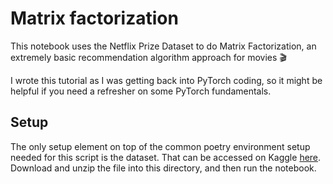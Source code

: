 # Matrix factorization

This notebook uses the Netflix Prize Dataset to do Matrix Factorization, an extremely basic recommendation algorithm approach for movies 🎬

I wrote this tutorial as I was getting back into PyTorch coding, so it might be helpful if you need a refresher on some PyTorch fundamentals.

## Setup

The only setup element on top of the common poetry environment setup needed for this script is the dataset. That can be accessed on Kaggle [here](https://www.kaggle.com/datasets/netflix-inc/netflix-prize-data/code). Download and unzip the file into this directory, and then run the notebook.
